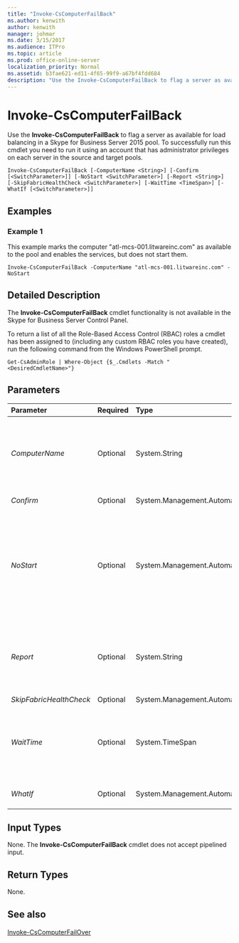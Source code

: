 ```yaml
---
title: "Invoke-CsComputerFailBack"
ms.author: kenwith
author: kenwith
manager: johmar
ms.date: 3/15/2017
ms.audience: ITPro
ms.topic: article
ms.prod: office-online-server
localization_priority: Normal
ms.assetid: b3fae621-ed11-4f65-99f9-a67bf4fdd684
description: "Use the Invoke-CsComputerFailBack to flag a server as available for load balancing in a Skype for Business Server 2015 pool. To successfully run this cmdlet you need to run it using an account that has administrator privileges on each server in the source and target pools."
---
```


# Invoke-CsComputerFailBack
 
Use the **Invoke-CsComputerFailBack** to flag a server as available for load balancing in a Skype for Business Server 2015 pool. To successfully run this cmdlet you need to run it using an account that has administrator privileges on each server in the source and target pools.
  
```
Invoke-CsComputerFailBack [-ComputerName <String>] [-Confirm [<SwitchParameter>]] [-NoStart <SwitchParameter>] [-Report <String>] [-SkipFabricHealthCheck <SwitchParameter>] [-WaitTime <TimeSpan>] [-WhatIf [<SwitchParameter>]]

```

## Examples
<a name="Examples"> </a>

### Example 1

This example marks the computer "atl-mcs-001.litwareinc.com" as available to the pool and enables the services, but does not start them.
  
```
Invoke-CsComputerFailBack -ComputerName "atl-mcs-001.litwareinc.com" -NoStart
```

## Detailed Description
<a name="DetailedDescription"> </a>

The **Invoke-CsComputerFailBack** cmdlet functionality is not available in the Skype for Business Server Control Panel.
  
To return a list of all the Role-Based Access Control (RBAC) roles a cmdlet has been assigned to (including any custom RBAC roles you have created), run the following command from the Windows PowerShell prompt.
  
```
Get-CsAdminRole | Where-Object {$_.Cmdlets -Match "<DesiredCmdletName>"}
```

## Parameters
<a name="DetailedDescription"> </a>

|**Parameter**|**Required**|**Type**|**Description**|
|:-----|:-----|:-----|:-----|
| _ComputerName_ <br/> |Optional  <br/> |System.String  <br/> |Specifies the computer name to fail back. The computer should be referenced by using its fully qualified domain name (FQDN). For example,  `-ComputerName "atl-mcs-001.litwareinc.com"`. The computer name used during failback must be the same name used during failover.  <br/> |
| _Confirm_ <br/> |Optional  <br/> |System.Management.Automation.SwitchParameter  <br/> |Prompts you for confirmation before executing the command.  <br/> |
| _NoStart_ <br/> |Optional  <br/> |System.Management.Automation.SwitchParameter  <br/> |If the  _NoStart_ parameter is specified, the Skype for Business server is added back into the pool and marked as available, but all the Skype for Business services are not started. Only the Skype for Business service (rtcsrv) is verified by the cmdlet. This allows for follow-up scripting to start the remaining services and configure the server for your environment before users and data are assigned. <br/> |
| _Report_ <br/> |Optional  <br/> |System.String  <br/> |Specifies the file path for the log file created when the cmdlet runs. For example: `-Report "C:\Logs\Server1FailbackLog.html"`. If this file already exists, it will be overwritten. By default, reports are written to the AppData\Local\Temp folder in your user profile.  <br/> |
| _SkipFabricHealthCheck_ <br/> |Optional  <br/> |System.Management.Automation.SwitchParameter  <br/> |PARAMVALUE: SwitchParameter  <br/> |
| _WaitTime_ <br/> |Optional  <br/> |System.TimeSpan  <br/> |Specifies the amount of time in TimeSpan format that the cmdlet will wait for a confirmation of failback success. If the time is exceeded, the cmdlet will fail and Skype for Business services will not be started or enabled. The default is one hour.  <br/> |
| _WhatIf_ <br/> |Optional  <br/> |System.Management.Automation.SwitchParameter  <br/> |Describes what would happen if you executed the command without actually executing the command.  <br/> |
   
## Input Types
<a name="InputTypes"> </a>

None. The **Invoke-CsComputerFailBack** cmdlet does not accept pipelined input.
  
## Return Types
<a name="ReturnTypes"> </a>

None.
  
## See also
<a name="ReturnTypes"> </a>

#### 

[Invoke-CsComputerFailOver](invoke-cscomputerfailover.md)


